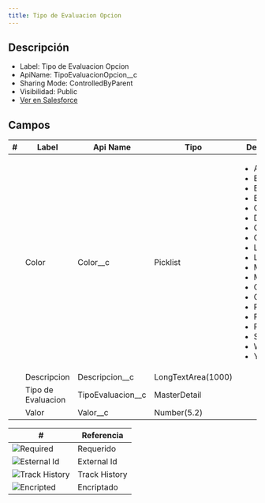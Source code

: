 ```yaml
---
title: Tipo de Evaluacion Opcion
---
```


<!-- START autogenerated-object -->

## Descripción

- Label: Tipo de Evaluacion Opcion
- ApiName: TipoEvaluacionOpcion\_\_c
- Sharing Mode: ControlledByParent
- Visibilidad: Public
- [Ver en Salesforce](https://test.salesforce.com/lightning/setup/ObjectManager/lookupRedirect?lookup=entityByApiName&apiName=TipoEvaluacionOpcion__c)

## Campos

| #                         | Label              | Api Name            | Tipo               | Descripcion                                                                                                                                                                                                                                                                                                   |
| ------------------------- | ------------------ | ------------------- | ------------------ | ------------------------------------------------------------------------------------------------------------------------------------------------------------------------------------------------------------------------------------------------------------------------------------------------------------- |
| <div class="icons"></div> | Color              | Color\_\_c          | Picklist           | <ul><li>Aquamarine</li><li>Black</li><li>Blue</li><li>Brown</li><li>Cyan</li><li>DarkBlue</li><li>Gray</li><li>Green</li><li>LightBlue</li><li>Lime</li><li>Magenta</li><li>Maroon</li><li>Olive</li><li>Orange</li><li>Pink</li><li>Purple</li><li>Red</li><li>Silver</li><li>White</li><li>Yellow</li></ul> |
| <div class="icons"></div> | Descripcion        | Descripcion\_\_c    | LongTextArea(1000) | <ul></ul>                                                                                                                                                                                                                                                                                                     |
| <div class="icons"></div> | Tipo de Evaluacion | TipoEvaluacion\_\_c | MasterDetail       | <ul></ul>                                                                                                                                                                                                                                                                                                     |
| <div class="icons"></div> | Valor              | Valor\_\_c          | Number(5.2)        | <ul></ul>                                                                                                                                                                                                                                                                                                     |

| #                                                              | Referencia    |
| -------------------------------------------------------------- | ------------- |
| <div class="icons">![Required](/img/lock_60.png)</div>         | Requerido     |
| <div class="icons">![Esternal Id](/img/database_60.png)</div>  | External Id   |
| <div class="icons">![Track History](/img/tracker_60.png)</div> | Track History |
| <div class="icons">![Encripted](/img/password_60.png)</div>    | Encriptado    |

<!-- END autogenerated-object -->
